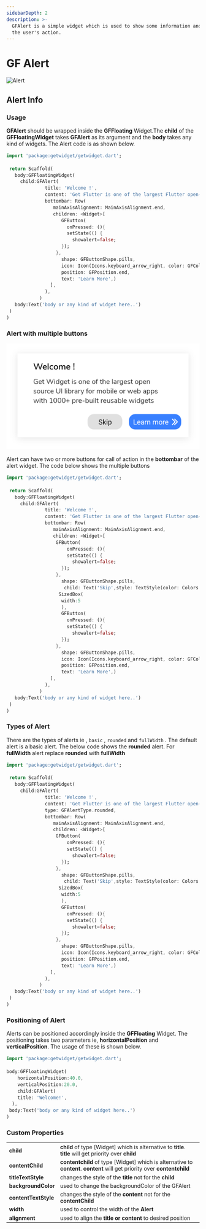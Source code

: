 ```yaml
---
sidebarDepth: 2
description: >-
  GFAlert is a simple widget which is used to show some information and wait for
  the user's action.
---
```


# GF Alert

![Alert](https://ik.imagekit.io/ionicfirebaseapp/tr:dpr-auto,tr:w-auto/docs/Alerts_2x_BDFQKkxzq.png)



###
## Alert Info
### Usage

**GFAlert** should be wrapped inside the **GFFloating** Widget.The **child** of the **GFFloatingWidget** takes **GFAlert** as its argument and the **body** takes any kind of widgets. The Alert code is as shown below. 

```dart
import 'package:getwidget/getwidget.dart';
 
 return Scaffold(
   body:GFFloatingWidget(
     child:GFAlert(
              title: 'Welcome !',
              content: 'Get Flutter is one of the largest Flutter open-source UI library for mobile or web apps with  1000+ pre-built reusable widgets.',
              bottombar: Row(
                 mainAxisAlignment: MainAxisAlignment.end,
                 children: <Widget>[
                    GFButton(
                      onPressed: (){
                      setState(() {
                        showalert=false;
                    });
                  },
                    shape: GFButtonShape.pills,
                    icon: Icon(Icons.keyboard_arrow_right, color: GFColors.getGFColor(GFColor.white),),
                    position: GFPosition.end,
                    text: 'Learn More',)
                ],
              ),
            )
   body:Text('body or any kind of widget here..')
 )
)
```

### Alert with multiple buttons

![](../assets/alert-with-multiple-buttons-2x.png)

Alert can have two or more buttons for call of action in the **bottombar** of the alert widget. The code below shows the multiple buttons 

```dart
import 'package:getwidget/getwidget.dart';
 
 return Scaffold(
   body:GFFloatingWidget(
     child:GFAlert(
              title: 'Welcome !',
              content: 'Get Flutter is one of the largest Flutter open-source UI library for mobile or web apps with  1000+ pre-built reusable widgets.',
              bottombar: Row(
                 mainAxisAlignment: MainAxisAlignment.end,
                 children: <Widget>[
                  GFButton(
                      onPressed: (){
                      setState(() {
                        showalert=false;
                    });
                  },
                    shape: GFButtonShape.pills,
                     child: Text('Skip',style: TextStyle(color: Colors.black)),
                   SizedBox(
                    width:5
                    ),
                    GFButton(
                      onPressed: (){
                      setState(() {
                        showalert=false;
                    });
                  },
                    shape: GFButtonShape.pills,
                    icon: Icon(Icons.keyboard_arrow_right, color: GFColors.getGFColor(GFColor.white),),
                    position: GFPosition.end,
                    text: 'Learn More',)
                ],
              ),
            )
   body:Text('body or any kind of widget here..')
 )
)
```

### Types of Alert

There are the types of alerts ie , `basic` , `rounded` and `fullWidth` . The default alert is a basic alert. The below code shows the **rounded** alert. For **fullWidth** alert replace **rounded** with **fullWidth**

```dart
import 'package:getwidget/getwidget.dart';
 
 return Scaffold(
   body:GFFloatingWidget(
     child:GFAlert(
              title: 'Welcome !',
              content: 'Get Flutter is one of the largest Flutter open-source UI library for mobile or web apps with  1000+ pre-built reusable widgets.',
              type: GFAlertType.rounded,
              bottombar: Row(
                 mainAxisAlignment: MainAxisAlignment.end,
                 children: <Widget>[
                  GFButton(
                      onPressed: (){
                      setState(() {
                        showalert=false;
                    });
                  },
                    shape: GFButtonShape.pills,
                     child: Text('Skip',style: TextStyle(color: Colors.black)),
                   SizedBox(
                    width:5
                    ),
                    GFButton(
                      onPressed: (){
                      setState(() {
                        showalert=false;
                    });
                  },
                    shape: GFButtonShape.pills,
                    icon: Icon(Icons.keyboard_arrow_right, color: GFColors.getGFColor(GFColor.white),),
                    position: GFPosition.end,
                    text: 'Learn More',)
                ],
              ),
            )
   body:Text('body or any kind of widget here..')
 )
)
```

### Positioning of Alert

Alerts can be positioned accordingly inside the **GFFloating** Widget. The positioning takes two parameters ie, **horizontalPosition** and **verticalPosition**. The usage of these is shown below.

```dart
import 'package:getwidget/getwidget.dart';

body:GFFloatingWidget(
    horizontalPosition:40.0,
    verticalPosition:20.0,
    child:GFAlert(
    title: 'Welcome!',
  ),
 body:Text('body or any kind of widget here..')
)
```



### Custom Properties

|  |  |
| :--- | :--- |
| **child** | **child** of type \[Widget\] which is alternative to **title**. **title** will get priority over **child** |
| **contentChild** | **contentchild** of type \[Widget\] which is alternative to **content**. **content** will get priority over **contentchild** |
| **titleTextStyle** | changes the style of the **title**  not for the **child** |
| **backgroundColor** | used to change the backgroundColor of the GFAlert |
| **contentTextStyle** | changes the style of the **content**  not for the **contentChild** |
| **width** | used to control the width of the **Alert** |
| **alignment** | used to align the **title or content** to desired position  |

